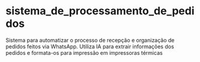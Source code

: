 # sistema_de_processamento_de_pedidos
Sistema para automatizar o processo de recepção e organização de pedidos feitos via WhatsApp. Utiliza IA para extrair informações dos pedidos e formata-os para impressão em impressoras térmicas
